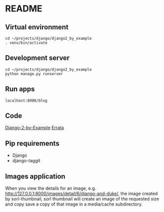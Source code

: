 # README

## Virtual environment

    cd ~/projects/django/django2_by_example
    . venv/bin/activate

## Development server

    cd ~/projects/django/django2_by_example
    python manage.py runserver

## Run apps

    localhost:8000/blog

## Code

[Django-2-by-Example](https://github.com/PacktPublishing/Django-2-by-Example)
[Errata](https://github.com/Django-By-Example-ZH/Django-By-Example-ZH/issues/6)

## Pip requirements

- Django
- django-taggit

## Images application

When you view the details for an image, e.g.  http://127.0.0.1:8000/images/detail/6/django-and-duke/, the image created by sorl-thumbnail, sorl thumbnail will create an image of the requested size and copy save a copy of that image in a media/cache subdirectory.
